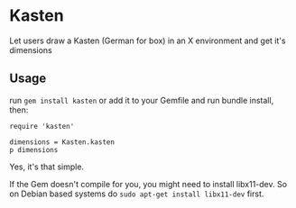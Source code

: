 # Kasten

Let users draw a Kasten (German for box) in an X environment and get it's dimensions

## Usage

run `gem install kasten` or add it to your Gemfile and run bundle install, then:

    require 'kasten'

    dimensions = Kasten.kasten
    p dimensions


Yes, it's that simple.

If the Gem doesn't compile for you, you might need to install libx11-dev. So on Debian based systems do `sudo apt-get install libx11-dev` first.
